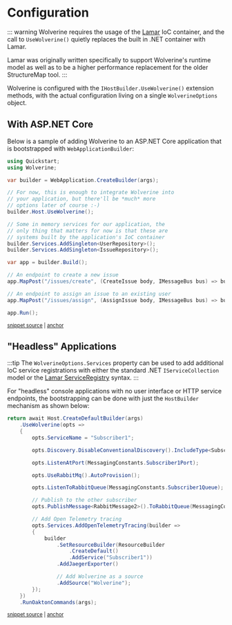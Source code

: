 # Configuration

::: warning
Wolverine requires the usage of the [Lamar](https://wolverinefx.github.io/lamar) IoC container, and the call
to `UseWolverine()` quietly replaces the built in .NET container with Lamar.

Lamar was originally written specifically to support Wolverine's runtime model as well as to be a higher performance
replacement for the older StructureMap tool.
:::

Wolverine is configured with the `IHostBuilder.UseWolverine()` extension methods, with the actual configuration
living on a single `WolverineOptions` object.

## With ASP.NET Core

Below is a sample of adding Wolverine to an ASP.NET Core application that is bootstrapped with
`WebApplicationBuilder`:

<!-- snippet: sample_Quickstart_Program -->
<a id='snippet-sample_quickstart_program'></a>
```cs
using Quickstart;
using Wolverine;

var builder = WebApplication.CreateBuilder(args);

// For now, this is enough to integrate Wolverine into
// your application, but there'll be *much* more
// options later of course :-)
builder.Host.UseWolverine();

// Some in memory services for our application, the
// only thing that matters for now is that these are
// systems built by the application's IoC container
builder.Services.AddSingleton<UserRepository>();
builder.Services.AddSingleton<IssueRepository>();

var app = builder.Build();

// An endpoint to create a new issue
app.MapPost("/issues/create", (CreateIssue body, IMessageBus bus) => bus.InvokeAsync(body));

// An endpoint to assign an issue to an existing user
app.MapPost("/issues/assign", (AssignIssue body, IMessageBus bus) => bus.InvokeAsync(body));

app.Run();
```
<sup><a href='https://github.com/JasperFx/wolverine/blob/main/src/Samples/Quickstart/Program.cs#L1-L30' title='Snippet source file'>snippet source</a> | <a href='#snippet-sample_quickstart_program' title='Start of snippet'>anchor</a></sup>
<!-- endSnippet -->

## "Headless" Applications

:::tip
The `WolverineOptions.Services` property can be used to add additional IoC service registrations with
either the standard .NET `IServiceCollection` model or the [Lamar ServiceRegistry](https://wolverinefx.github.io/lamar/guide/ioc/registration/registry-dsl.html) syntax.
:::

For "headless" console applications with no user interface or HTTP service endpoints, the bootstrapping
can be done with just the `HostBuilder` mechanism as shown below:

<!-- snippet: sample_bootstrapping_headless_service -->
<a id='snippet-sample_bootstrapping_headless_service'></a>
```cs
return await Host.CreateDefaultBuilder(args)
    .UseWolverine(opts =>
    {
        opts.ServiceName = "Subscriber1";

        opts.Discovery.DisableConventionalDiscovery().IncludeType<Subscriber1Handlers>();

        opts.ListenAtPort(MessagingConstants.Subscriber1Port);

        opts.UseRabbitMq().AutoProvision();

        opts.ListenToRabbitQueue(MessagingConstants.Subscriber1Queue);

        // Publish to the other subscriber
        opts.PublishMessage<RabbitMessage2>().ToRabbitQueue(MessagingConstants.Subscriber2Queue);

        // Add Open Telemetry tracing
        opts.Services.AddOpenTelemetryTracing(builder =>
        {
            builder
                .SetResourceBuilder(ResourceBuilder
                    .CreateDefault()
                    .AddService("Subscriber1"))
                .AddJaegerExporter()

                // Add Wolverine as a source
                .AddSource("Wolverine");
        });
    })
    .RunOaktonCommands(args);
```
<sup><a href='https://github.com/JasperFx/wolverine/blob/main/src/Testing/OpenTelemetry/Subscriber1/Program.cs#L10-L43' title='Snippet source file'>snippet source</a> | <a href='#snippet-sample_bootstrapping_headless_service' title='Start of snippet'>anchor</a></sup>
<!-- endSnippet -->
